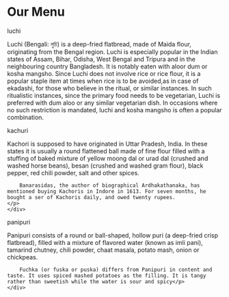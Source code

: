 <html>
<head>

<title>Responsive Layout</title>
<meta name="viewport" content="width=device-width, initial-scale=1">
<link rel="stylesheet" type="text/css" href="styles.css">

</head>
<body>
<h1>Our Menu</h1>



  <div class="col-lg-4 col-md-6 col-sm-12">
  	<div class="box">
  		<p class="content-name p1">luchi</p>
  		<p class="content">Luchi (Bengali: লুচি) is a deep-fried flatbread, made of Maida flour, originating from the Bengal region. Luchi is especially popular in the Indian states of Assam, Bihar, Odisha, West Bengal and Tripura and in the neighbouring country Bangladesh. It is notably eaten with aloor dum or kosha mangsho. Since Luchi does not involve rice or rice flour, it is a popular staple item at times when rice is to be avoided,as in case of ekadashi, for those who believe in the ritual, or similar instances. In such ritualistic instances, since the primary food needs to be vegetarian, Luchi is preferred with dum aloo or any similar vegetarian dish. In occasions where no such restriction is mandated, luchi and kosha mangsho is often a popular combination.</p>
  	</div>
  </div>

  <div class="col-lg-4 col-md-6 col-sm-12">
  	<div class="box">
   		<p class="content-name p2">kachuri</p>
   		<p class="content">Kachori is supposed to have originated in Uttar Pradesh, India. In these states it is usually a round flattened ball made of fine flour filled with a stuffing of baked mixture of yellow moong dal or urad dal (crushed and washed horse beans), besan (crushed and washed gram flour), black pepper, red chili powder, salt and other spices.

		Banarasidas, the author of biographical Ardhakathanaka, has mentioned buying Kachoris in Indore in 1613. For seven months, he bought a ser of Kachoris daily, and owed twenty rupees.
	</p>
  	</div>
  </div>

  <div class="col-lg-4 col-md-12 col-sm-12">
  	<div class="box">
  		<p class="content-name p3">panipuri</p>
  		<p class="content">Panipuri consists of a round or ball-shaped, hollow puri (a deep-fried crisp flatbread), filled with a mixture of flavored water (known as imli pani), tamarind chutney, chili powder, chaat masala, potato mash, onion or chickpeas.

		Fuchka (or fuska or puska) differs from Panipuri in content and taste. It uses spiced mashed potatoes as the filling. It is tangy rather than sweetish while the water is sour and spicy</p>
  	</div>	
  </div>



</body>
</html>
